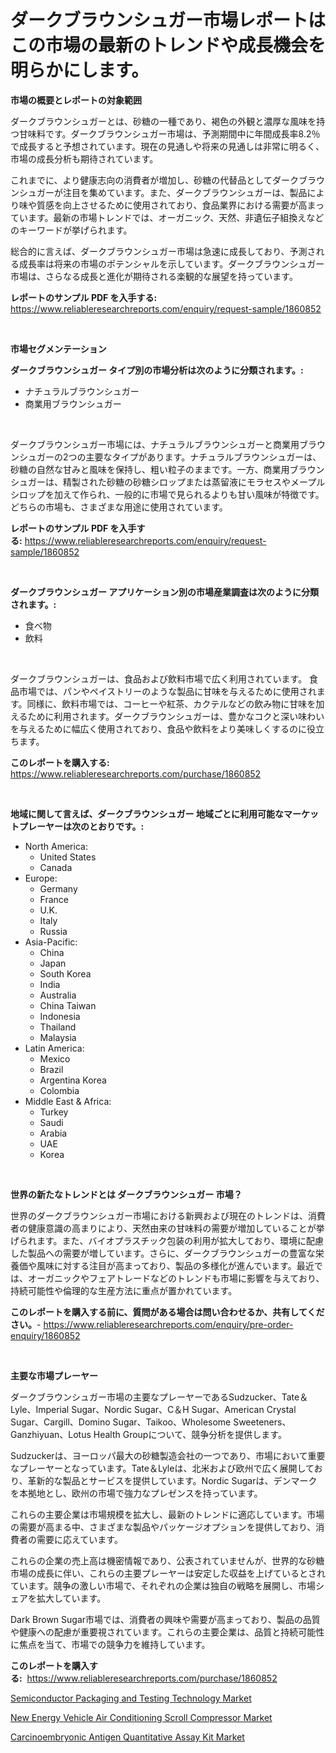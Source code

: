 <p><h1>ダークブラウンシュガー市場レポートはこの市場の最新のトレンドや成長機会を明らかにします。</h1></p><p><strong>市場の概要とレポートの対象範囲</strong></p>
<p><p>ダークブラウンシュガーとは、砂糖の一種であり、褐色の外観と濃厚な風味を持つ甘味料です。ダークブラウンシュガー市場は、予測期間中に年間成長率8.2％で成長すると予想されています。現在の見通しや将来の見通しは非常に明るく、市場の成長分析も期待されています。 </p><p>これまでに、より健康志向の消費者が増加し、砂糖の代替品としてダークブラウンシュガーが注目を集めています。また、ダークブラウンシュガーは、製品により味や質感を向上させるために使用されており、食品業界における需要が高まっています。最新の市場トレンドでは、オーガニック、天然、非遺伝子組換えなどのキーワードが挙げられます。</p><p>総合的に言えば、ダークブラウンシュガー市場は急速に成長しており、予測される成長率は将来の市場のポテンシャルを示しています。ダークブラウンシュガー市場は、さらなる成長と進化が期待される楽観的な展望を持っています。</p></p>
<p><strong>レポートのサンプル PDF を入手する:</strong> <a href="https://www.reliableresearchreports.com/enquiry/request-sample/1860852">https://www.reliableresearchreports.com/enquiry/request-sample/1860852</a></p>
<p>&nbsp;</p>
<p><strong>市場セグメンテーション</strong></p>
<p><strong>ダークブラウンシュガー タイプ別の市場分析は次のように分類されます。:</strong></p>
<p><ul><li>ナチュラルブラウンシュガー</li><li>商業用ブラウンシュガー</li></ul></p>
<p>&nbsp;</p>
<p><p>ダークブラウンシュガー市場には、ナチュラルブラウンシュガーと商業用ブラウンシュガーの2つの主要なタイプがあります。ナチュラルブラウンシュガーは、砂糖の自然な甘みと風味を保持し、粗い粒子のままです。一方、商業用ブラウンシュガーは、精製された砂糖の砂糖シロップまたは蒸留液にモラセスやメープルシロップを加えて作られ、一般的に市場で見られるよりも甘い風味が特徴です。どちらの市場も、さまざまな用途に使用されています。</p></p>
<p><strong>レポートのサンプル PDF を入手する:</strong>&nbsp;<a href="https://www.reliableresearchreports.com/enquiry/request-sample/1860852">https://www.reliableresearchreports.com/enquiry/request-sample/1860852</a></p>
<p>&nbsp;</p>
<p><strong> ダークブラウンシュガー アプリケーション別の市場産業調査は次のように分類されます。:</strong></p>
<p><ul><li>食べ物</li><li>飲料</li></ul></p>
<p>&nbsp;</p>
<p><p>ダークブラウンシュガーは、食品および飲料市場で広く利用されています。 食品市場では、パンやペイストリーのような製品に甘味を与えるために使用されます。同様に、飲料市場では、コーヒーや紅茶、カクテルなどの飲み物に甘味を加えるために利用されます。ダークブラウンシュガーは、豊かなコクと深い味わいを与えるために幅広く使用されており、食品や飲料をより美味しくするのに役立ちます。</p></p>
<p><strong>このレポートを購入する:</strong>&nbsp; <a href="https://www.reliableresearchreports.com/purchase/1860852">https://www.reliableresearchreports.com/purchase/1860852</a></p>
<p>&nbsp;</p>
<p><strong>地域に関して言えば、ダークブラウンシュガー 地域ごとに利用可能なマーケットプレーヤーは次のとおりです。:</strong></p>
<p><ul>
    <li>
        North America:
        <ul>
            <li>United States</li>
            <li>Canada</li>
        </ul>
    </li>
    <li>
        Europe:
        <ul>
            <li>Germany</li>
            <li>France</li>
            <li>U.K.</li>
            <li>Italy</li>
            <li>Russia</li>
        </ul>
    </li>
    <li>
        Asia-Pacific:
        <ul>
            <li>China</li>
            <li>Japan</li>
            <li>South Korea</li>
            <li>India</li>
            <li>Australia</li>
            <li>China Taiwan</li>
            <li>Indonesia</li>
            <li>Thailand</li>
            <li>Malaysia</li>
        </ul>
    </li>
    <li>
        Latin America:
        <ul>
            <li>Mexico</li>
            <li>Brazil</li>
            <li>Argentina Korea</li>
            <li>Colombia</li>
        </ul>
    </li>
    <li>
        Middle East & Africa:
        <ul>
            <li>Turkey</li>
            <li>Saudi</li>
            <li>Arabia</li>
            <li>UAE</li>
            <li>Korea</li>
        </ul>
    </li>
    </ul></p>
<p>&nbsp;</p>
<p><strong>世界の新たなトレンドとは ダークブラウンシュガー 市場？</strong></p>
<p><p>世界のダークブラウンシュガー市場における新興および現在のトレンドは、消費者の健康意識の高まりにより、天然由来の甘味料の需要が増加していることが挙げられます。また、バイオプラスチック包装の利用が拡大しており、環境に配慮した製品への需要が増しています。さらに、ダークブラウンシュガーの豊富な栄養価や風味に対する注目が高まっており、製品の多様化が進んでいます。最近では、オーガニックやフェアトレードなどのトレンドも市場に影響を与えており、持続可能性や倫理的な生産方法に重点が置かれています。</p></p>
<p><strong>このレポートを購入する前に、質問がある場合は問い合わせるか、共有してください。</strong>- <a href="https://www.reliableresearchreports.com/enquiry/pre-order-enquiry/1860852">https://www.reliableresearchreports.com/enquiry/pre-order-enquiry/1860852</a></p>
<p>&nbsp;</p>
<p><strong>主要な市場プレーヤー</strong></p>
<p><p>ダークブラウンシュガー市場の主要なプレーヤーであるSudzucker、Tate＆Lyle、Imperial Sugar、Nordic Sugar、C＆H Sugar、American Crystal Sugar、Cargill、Domino Sugar、Taikoo、Wholesome Sweeteners、Ganzhiyuan、Lotus Health Groupについて、競争分析を提供します。</p><p>Sudzuckerは、ヨーロッパ最大の砂糖製造会社の一つであり、市場において重要なプレーヤーとなっています。Tate＆Lyleは、北米および欧州で広く展開しており、革新的な製品とサービスを提供しています。Nordic Sugarは、デンマークを本拠地とし、欧州の市場で強力なプレゼンスを持っています。</p><p>これらの主要企業は市場規模を拡大し、最新のトレンドに適応しています。市場の需要が高まる中、さまざまな製品やパッケージオプションを提供しており、消費者の需要に応えています。</p><p>これらの企業の売上高は機密情報であり、公表されていませんが、世界的な砂糖市場の成長に伴い、これらの主要プレーヤーは安定した収益を上げているとされています。競争の激しい市場で、それぞれの企業は独自の戦略を展開し、市場シェアを拡大しています。</p><p>Dark Brown Sugar市場では、消費者の興味や需要が高まっており、製品の品質や健康への配慮が重要視されています。これらの主要企業は、品質と持続可能性に焦点を当て、市場での競争力を維持しています。</p></p>
<p><strong>このレポートを購入する:</strong>&nbsp;&nbsp;<a href="https://www.reliableresearchreports.com/purchase/1860852">https://www.reliableresearchreports.com/purchase/1860852</a></p>
<p><p><a href="https://view.publitas.com/reportprime-1/semiconductor-packaging-and-testing-technology-market-size-furnishes-valuable-information-encompassing-market-share-market-trends-and-projections-spanning-from-2023-to-2030/">Semiconductor Packaging and Testing Technology Market</a></p><p><a href="https://view.publitas.com/reportprime-1/new-energy-vehicle-air-conditioning-scroll-compressor-market-size-reflecting-a-forecast-till-2030-market-by-type-by-application-and-by-geography/">New Energy Vehicle Air Conditioning Scroll Compressor Market</a></p><p><a href="https://view.publitas.com/reportprime-1/carcinoembryonic-antigen-quantitative-assay-kit-market-offer-valuable-insights-into-market-size-market-share-market-trends-and-projections-spanning-from-2023-to-2030/">Carcinoembryonic Antigen Quantitative Assay Kit Market</a></p></p>